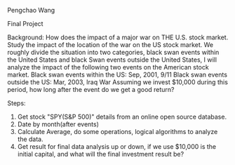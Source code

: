 Pengchao Wang

Final Project

Background:
    How does the impact of a major war on THE U.S. stock market. Study the impact of the location of the war on the US stock market.
We roughly divide the situation into two categories, black swan events within the United States and black Swan events outside the United States, 
I will analyze the impact of the following two events on the American stock market.
Black swan events within the US: Sep, 2001, 9/11
Black swan events outside the US: Mar, 2003, Iraq War
Assuming we invest $10,000 during this period, how long after the event do we get a good return?


Steps:

1. Get stock "SPY(S&P 500)" details from an online open source database.
2. Date by month(after events)
3. Calculate Average, do some operations, logical algorithms to analyze the data.
4. Get result for final data analysis up or down, if we use $10,000 is the initial capital, 
and what will the final investment result be?
